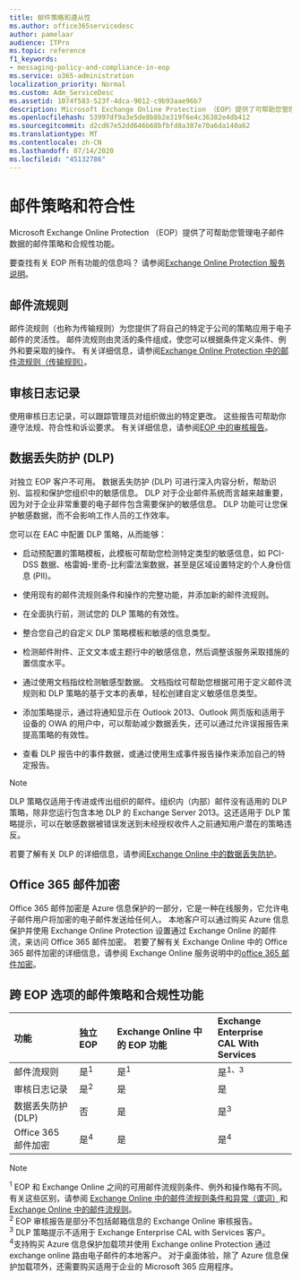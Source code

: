 ```yaml
---
title: 邮件策略和遵从性
ms.author: office365servicedesc
author: pamelaar
audience: ITPro
ms.topic: reference
f1_keywords:
- messaging-policy-and-compliance-in-eop
ms.service: o365-administration
localization_priority: Normal
ms.custom: Adm_ServiceDesc
ms.assetid: 1074f583-523f-4dca-9012-c9b93aae96b7
description: Microsoft Exchange Online Protection （EOP）提供了可帮助您管理电子邮件数据的邮件策略和合规性功能。
ms.openlocfilehash: 53997df9a3e5de8b8b2e319f6e4c36382e4db412
ms.sourcegitcommit: d2cd67e52dd646b68bfbfd8a387e70a6da140a62
ms.translationtype: MT
ms.contentlocale: zh-CN
ms.lasthandoff: 07/14/2020
ms.locfileid: "45132786"
---
```

# <a name="messaging-policy-and-compliance"></a>邮件策略和符合性

Microsoft Exchange Online Protection （EOP）提供了可帮助您管理电子邮件数据的邮件策略和合规性功能。

要查找有关 EOP 所有功能的信息吗？ 请参阅[Exchange Online Protection 服务说明](exchange-online-protection-service-description.md)。

## <a name="mail-flow-rules"></a>邮件流规则

邮件流规则（也称为传输规则）为您提供了将自己的特定于公司的策略应用于电子邮件的灵活性。 邮件流规则由灵活的条件组成，使您可以根据条件定义条件、例外和要采取的操作。 有关详细信息，请参阅[Exchange Online Protection 中的邮件流规则（传输规则）](https://docs.microsoft.com/microsoft-365/security/office-365-security/mail-flow-rules-transport-rules-0)。

## <a name="audit-logging"></a>审核日志记录

使用审核日志记录，可以跟踪管理员对组织做出的特定更改。 这些报告可帮助你遵守法规、符合性和诉讼要求。 有关详细信息，请参阅[EOP 中的审核报告](https://docs.microsoft.com/microsoft-365/security/office-365-security/auditing-reports-in-eop)。

## <a name="data-loss-prevention-dlp"></a>数据丢失防护 (DLP)

对独立 EOP 客户不可用。 数据丢失防护 (DLP) 可进行深入内容分析，帮助识别、监视和保护您组织中的敏感信息。 DLP 对于企业邮件系统而言越来越重要，因为对于企业非常重要的电子邮件包含需要保护的敏感信息。 DLP 功能可让您保护敏感数据，而不会影响工作人员的工作效率。

您可以在 EAC 中配置 DLP 策略，从而能够：

- 启动预配置的策略模板，此模板可帮助您检测特定类型的敏感信息，如 PCI-DSS 数据、格雷姆-里奇-比利雷法案数据，甚至是区域设置特定的个人身份信息 (PII)。

- 使用现有的邮件流规则条件和操作的完整功能，并添加新的邮件流规则。

- 在全面执行前，测试您的 DLP 策略的有效性。

- 整合您自己的自定义 DLP 策略模板和敏感的信息类型。

- 检测邮件附件、正文文本或主题行中的敏感信息，然后调整该服务采取措施的置信度水平。

- 通过使用文档指纹检测敏感型数据。 文档指纹可帮助您根据可用于定义邮件流规则和 DLP 策略的基于文本的表单，轻松创建自定义敏感信息类型。

- 添加策略提示，通过将通知显示在 Outlook 2013、Outlook 网页版和适用于设备的 OWA 的用户中，可以帮助减少数据丢失，还可以通过允许误报报告来提高策略的有效性。

- 查看 DLP 报告中的事件数据，或通过使用生成事件报告操作来添加自己的特定报告。

> [!NOTE]
> DLP 策略仅适用于传进或传出组织的邮件。组织内（内部）邮件没有适用的 DLP 策略，除非您运行包含本地 DLP 的 Exchange Server 2013。这还适用于 DLP 策略提示，可以在敏感数据被错误发送到未经授权收件人之前通知用户潜在的策略违反。

若要了解有关 DLP 的详细信息，请参阅[Exchange Online 中的数据丢失防护](https://docs.microsoft.com/exchange/security-and-compliance/data-loss-prevention/data-loss-prevention)。

## <a name="office-365-message-encryption"></a>Office 365 邮件加密

Office 365 邮件加密是 Azure 信息保护的一部分，它是一种在线服务，它允许电子邮件用户将加密的电子邮件发送给任何人。 本地客户可以通过购买 Azure 信息保护并使用 Exchange Online Protection 设置通过 Exchange Online 的邮件流，来访问 Office 365 邮件加密。 若要了解有关 Exchange Online 中的 Office 365 邮件加密的详细信息，请参阅 Exchange Online 服务说明中的[office 365 邮件加密](../exchange-online-service-description/message-policy-and-compliance.md#office-365-message-encryption)。

## <a name="messaging-policy-and-compliance-features-across-eop-options"></a>跨 EOP 选项的邮件策略和合规性功能

|**功能**|**独立 EOP**|**Exchange Online 中的 EOP 功能 <br/>**|**Exchange Enterprise <br/> CAL With Services**|
|:-----|:-----|:-----|:-----|
|邮件流规则|是<sup>1</sup>|是<sup>1</sup>|是<sup>1、3</sup>|
|审核日志记录|是<sup>2</sup>|是|是|
|数据丢失防护 (DLP)|否|是|是<sup>3</sup>|
|Office 365 邮件加密|是<sup>4</sup>|是|是<sup>4</sup>|

> [!NOTE]
> <sup>1</sup> EOP 和 Exchange Online 之间的可用邮件流规则条件、例外和操作略有不同。 有关这些区别，请参阅 [Exchange Online 中的邮件流规则条件和异常（谓词）](https://docs.microsoft.com/Exchange/security-and-compliance/mail-flow-rules/conditions-and-exceptions)和 [Exchange Online 中的邮件流规则](https://docs.microsoft.com/Exchange/security-and-compliance/mail-flow-rules/mail-flow-rule-actions)。 <br/>
> <sup>2</sup> EOP 审核报告是部分不包括邮箱信息的 Exchange Online 审核报告。 <br/>
> <sup>3</sup> DLP 策略提示不适用于 Exchange Enterprise CAL with Services 客户。 <br/>
> <sup>4</sup>支持购买 Azure 信息保护加载项并使用 Exchange online Protection 通过 exchange online 路由电子邮件的本地客户。 对于桌面体验，除了 Azure 信息保护加载项外，还需要购买适用于企业的 Microsoft 365 应用程序。 <br/>
